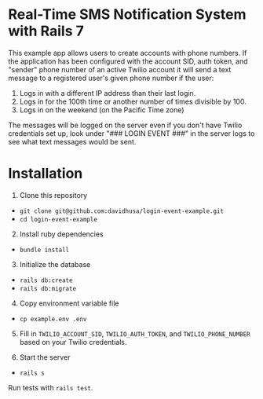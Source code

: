 # Real-Time SMS Notification System with Rails 7

This example app allows users to create accounts with phone numbers. If the application has been configured with the account SID, auth token, and "sender" phone number of an active Twilio account it will send a text message to a registered user's given phone number if the user:
1) Logs in with a different IP address than their last login.
2) Logs in for the 100th time or another number of times divisible by 100.
3) Logs in on the weekend (on the Pacific Time zone)

The messages will be logged on the server even if you don't have Twilio credentials set up, look under "### LOGIN EVENT ###" in the server logs to see what text messages would be sent.

# Installation

1) Clone this repository
  * `git clone git@github.com:davidhusa/login-event-example.git`
  * `cd login-event-example`

2) Install ruby dependencies 
* `bundle install`

3) Initialize the database
* `rails db:create`
* `rails db:migrate`

4) Copy environment variable file
* `cp example.env .env`

5) Fill in `TWILIO_ACCOUNT_SID`, `TWILIO_AUTH_TOKEN`, and `TWILIO_PHONE_NUMBER` based on your Twilio credentials.

6) Start the server
* `rails s`

Run tests with `rails test`.